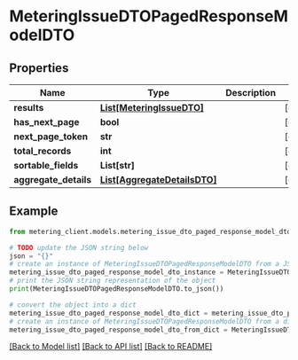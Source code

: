 # MeteringIssueDTOPagedResponseModelDTO


## Properties

Name | Type | Description | Notes
------------ | ------------- | ------------- | -------------
**results** | [**List[MeteringIssueDTO]**](MeteringIssueDTO.md) |  | [optional] 
**has_next_page** | **bool** |  | [optional] 
**next_page_token** | **str** |  | [optional] 
**total_records** | **int** |  | [optional] 
**sortable_fields** | **List[str]** |  | [optional] 
**aggregate_details** | [**List[AggregateDetailsDTO]**](AggregateDetailsDTO.md) |  | [optional] 

## Example

```python
from metering_client.models.metering_issue_dto_paged_response_model_dto import MeteringIssueDTOPagedResponseModelDTO

# TODO update the JSON string below
json = "{}"
# create an instance of MeteringIssueDTOPagedResponseModelDTO from a JSON string
metering_issue_dto_paged_response_model_dto_instance = MeteringIssueDTOPagedResponseModelDTO.from_json(json)
# print the JSON string representation of the object
print(MeteringIssueDTOPagedResponseModelDTO.to_json())

# convert the object into a dict
metering_issue_dto_paged_response_model_dto_dict = metering_issue_dto_paged_response_model_dto_instance.to_dict()
# create an instance of MeteringIssueDTOPagedResponseModelDTO from a dict
metering_issue_dto_paged_response_model_dto_from_dict = MeteringIssueDTOPagedResponseModelDTO.from_dict(metering_issue_dto_paged_response_model_dto_dict)
```
[[Back to Model list]](../README.md#documentation-for-models) [[Back to API list]](../README.md#documentation-for-api-endpoints) [[Back to README]](../README.md)


